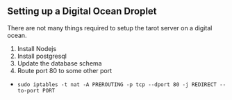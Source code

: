 Setting up a Digital Ocean Droplet
----------------------------------

There are not many things required to setup the tarot server on a digital ocean.

1. Install Nodejs
2. Install postgresql
3. Update the database schema
4. Route port 80 to some other port
  * `sudo iptables -t nat -A PREROUTING -p tcp --dport 80 -j REDIRECT --to-port PORT`